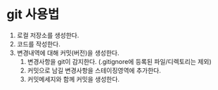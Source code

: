 # git 사용법

1. 로컬 저장소를 생성한다.
2. 코드를 작성한다.
3. 변경내역에 대해 커밋(버전)을 생성한다.
   1. 변경사항을 git이 감지한다. (.gitignore에 등록된 파일/디렉토리는 제외)
   2. 커밋으로 남길 변경사항을 스테이징영역에 추가한다.
   3. 커밋메세지와 함께 커밋을 생성한다.
   